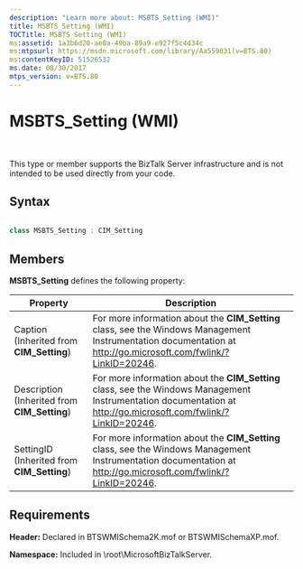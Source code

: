 ```yaml
---
description: "Learn more about: MSBTS_Setting (WMI)"
title: MSBTS_Setting (WMI)
TOCTitle: MSBTS_Setting (WMI)
ms:assetid: 1a3b6d20-ae8a-49ba-89a9-e927f5c4d34c
ms:mtpsurl: https://msdn.microsoft.com/library/Aa559031(v=BTS.80)
ms:contentKeyID: 51526532
ms.date: 08/30/2017
mtps_version: v=BTS.80
---
```


# MSBTS\_Setting (WMI)

 

This type or member supports the BizTalk Server infrastructure and is not intended to be used directly from your code.

## Syntax

```C#
  
class MSBTS_Setting : CIM_Setting  
```

## Members

**MSBTS\_Setting** defines the following property:

<table>
<thead>
<tr class="header">
<th>Property</th>
<th>Description</th>
</tr>
</thead>
<tbody>
<tr class="odd">
<td>Caption (Inherited from <strong>CIM_Setting</strong>)</td>
<td>For more information about the <strong>CIM_Setting</strong> class, see the Windows Management Instrumentation documentation at <a href="http://go.microsoft.com/fwlink/?linkid=20246">http://go.microsoft.com/fwlink/?LinkID=20246</a>.</td>
</tr>
<tr class="even">
<td>Description (Inherited from <strong>CIM_Setting</strong>)</td>
<td>For more information about the <strong>CIM_Setting</strong> class, see the Windows Management Instrumentation documentation at <a href="http://go.microsoft.com/fwlink/?linkid=20246">http://go.microsoft.com/fwlink/?LinkID=20246</a>.</td>
</tr>
<tr class="odd">
<td>SettingID (Inherited from <strong>CIM_Setting</strong>)</td>
<td>For more information about the <strong>CIM_Setting</strong> class, see the Windows Management Instrumentation documentation at <a href="http://go.microsoft.com/fwlink/?linkid=20246">http://go.microsoft.com/fwlink/?LinkID=20246</a>.</td>
</tr>
</tbody>
</table>


## Requirements

**Header:** Declared in BTSWMISchema2K.mof or BTSWMISchemaXP.mof.

**Namespace:** Included in \\root\\MicrosoftBizTalkServer.

